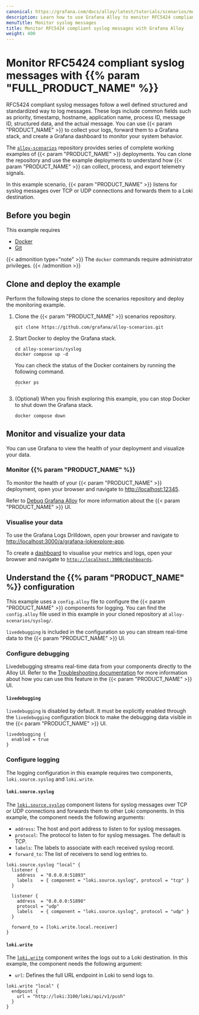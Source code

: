 ```yaml
---
canonical: https://grafana.com/docs/alloy/latest/tutorials/scenarios/monitor-syslog-messages/
description: Learn how to use Grafana Alloy to monitor RFC5424 compliant syslog messages
menuTitle: Monitor syslog messages
title: Monitor RFC5424 compliant syslog messages with Grafana Alloy
weight: 400
---
```


# Monitor RFC5424 compliant syslog messages with {{% param "FULL_PRODUCT_NAME" %}}

RFC5424 compliant syslog messages follow a well defined structured and standardized way to log messages.
These logs include common fields such as priority, timestamp, hostname, application name, process ID, message ID, structured data, and the actual message.
You can use {{< param "PRODUCT_NAME" >}} to collect your logs, forward them to a Grafana stack, and create a Grafana dashboard to monitor your system behavior.

The [`alloy-scenarios`][scenarios] repository provides series of complete working examples of {{< param "PRODUCT_NAME" >}} deployments.
You can clone the repository and use the example deployments to understand how {{< param "PRODUCT_NAME" >}} can collect, process, and export telemetry signals.

In this example scenario, {{< param "PRODUCT_NAME" >}} listens for syslog messages over TCP or UDP connections and forwards them to a Loki destination.

[scenarios]: https://github.com/grafana/alloy-scenarios/

## Before you begin

This example requires

* [Docker](https://www.docker.com/)
* [Git](https://git-scm.com/)

{{< admonition type="note" >}}
The `docker` commands require administrator privileges.
{{< /admonition >}}

## Clone and deploy the example

Perform the following steps to clone the scenarios repository and deploy the monitoring example.

1. Clone the {{< param "PRODUCT_NAME" >}} scenarios repository.

   ```shell
   git clone https://github.com/grafana/alloy-scenarios.git
   ```

1. Start Docker to deploy the Grafana stack.

   ```shell
   cd alloy-scenarios/syslog
   docker compose up -d
   ```

   You can check the status of the Docker containers by running the following command.

   ```shell
   docker ps
   ``

1. (Optional) When you finish exploring this example, you can stop Docker to shut down the Grafana stack.

   ```shell
   docker compose down
   ```

## Monitor and visualize your data

You can use Grafana to view the health of your deployment and visualize your data.

### Monitor {{% param "PRODUCT_NAME" %}}

To monitor the health of your {{< param "PRODUCT_NAME" >}} deployment, open your browser and navigate to [http://localhost:12345](http://localhost:12345).

Refer to [Debug Grafana Alloy](https://grafana.com/docs/alloy/latest/troubleshoot/debug/) for more information about the {{< param "PRODUCT_NAME" >}} UI.

### Visualise your data

To use the Grafana Logs Drilldown, open your browser and navigate to [http://localhost:3000/a/grafana-lokiexplore-app](http://localhost:3000/a/grafana-lokiexplore-app).

To create a [dashboard](https://grafana.com/docs/grafana/latest/getting-started/build-first-dashboard/#create-a-dashboard) to visualise your metrics and logs, open your browser and navigate to [`http://localhost:3000/dashboards`](http://localhost:3000/dashboards).

## Understand the {{% param "PRODUCT_NAME" %}} configuration

This example uses a `config.alloy` file to configure the {{< param "PRODUCT_NAME" >}} components for logging.
You can find the `config.alloy` file used in this example in your cloned repository at `alloy-scenarios/syslog/`.

`livedebugging` is included in the configuration so you can stream real-time data to the {{< param "PRODUCT_NAME" >}} UI.

### Configure debugging

Livedebugging streams real-time data from your components directly to the Alloy UI.
Refer to the [Troubleshooting documentation][troubleshooting] for more information about how you can use this feature in the {{< param "PRODUCT_NAME" >}} UI.

[troubleshooting]: https://grafana.com/docs/alloy/latest/troubleshoot/debug/#live-debugging-page

#### `livedebugging`

`livedebugging` is disabled by default.
It must be explicitly enabled through the `livedebugging` configuration block to make the debugging data visible in the {{< param "PRODUCT_NAME" >}} UI.

```alloy
livedebugging {
  enabled = true
}
```

### Configure logging

The logging configuration in this example requires two components, `loki.source.syslog` and `loki.write`.

#### `loki.source.syslog`

The [`loki.source.syslog`][loki.source.syslog] component listens for syslog messages over TCP or UDP connections and forwards them to other Loki components.
In this example, the component needs the following arguments:

* `address`: The host and port address to listen to for syslog messages.
* `protocol`: The protocol to listen to for syslog messages. The default is TCP.
* `labels`: The labels to associate with each received syslog record.
* `forward_to`: The list of receivers to send log entries to.

```alloy
loki.source.syslog "local" {
  listener {
    address  = "0.0.0.0:51893"
    labels   = { component = "loki.source.syslog", protocol = "tcp" }
  }

  listener {
    address  = "0.0.0.0:51898"
    protocol = "udp"
    labels   = { component = "loki.source.syslog", protocol = "udp" }
  }

  forward_to = [loki.write.local.receiver]
}
```

#### `loki.write`

The [`loki.write`][loki.write] component writes the logs out to a Loki destination.
In this example, the component needs the following argument:

* `url`: Defines the full URL endpoint in Loki to send logs to.

```alloy
loki.write "local" {
  endpoint {
    url = "http://loki:3100/loki/api/v1/push"
  }
}
```

[loki.source.syslog]: https://grafana.com/docs/alloy/<ALLOY_VERSION>/reference/components/loki/loki.source.syslog/
[loki.write]: https://grafana.com/docs/alloy/<ALLOY_VERSION>/reference/components/loki/loki.write/

